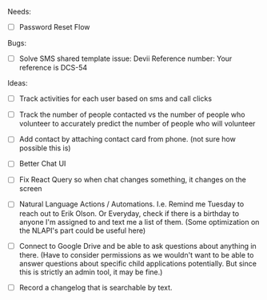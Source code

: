 Needs: 
- [ ] Password Reset Flow

Bugs:

- [ ] Solve SMS shared template issue: Devii Reference number: Your reference is DCS-54


Ideas: 
- [ ] Track activities for each user based on sms and call clicks
- [ ] Track the number of people contacted vs the number of people who volunteer to accurately predict the number of people who will volunteer
- [ ] Add contact by attaching contact card from phone. (not sure how possible this is)
- [ ] Better Chat UI
- [ ] Fix React Query so when chat changes something, it changes on the screen
- [ ] Natural Language Actions / Automations. I.e. Remind me Tuesday to reach out to Erik Olson. Or Everyday, check if there is a birthday to anyone I'm assigned to and text me a list of them. (Some optimization on the NLAPI's part could be useful here)
- [ ] Connect to Google Drive and be able to ask questions about anything in there. (Have to consider permissions as we wouldn't want to be able to answer questions about specific child applications potentially. But since this is strictly an admin tool, it may be fine.)
- [ ] Record a changelog that is searchable by text. 

